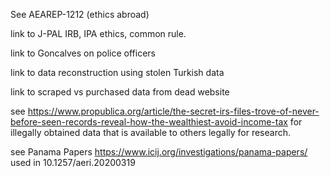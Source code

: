 See AEAREP-1212 (ethics abroad)

link to J-PAL IRB, IPA ethics, common rule.

link to Goncalves on police officers 

link to data reconstruction using stolen Turkish data

link to scraped vs purchased data from dead website

see https://www.propublica.org/article/the-secret-irs-files-trove-of-never-before-seen-records-reveal-how-the-wealthiest-avoid-income-tax for illegally obtained data that is available to others legally for research.

see Panama Papers https://www.icij.org/investigations/panama-papers/ used in 10.1257/aeri.20200319
